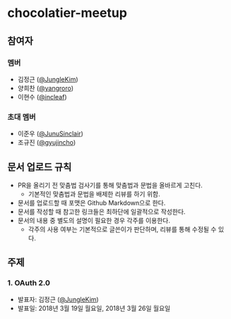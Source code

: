 # chocolatier-meetup

## 참여자

### 멤버

- 김정근 ([@JungleKim](https://github.com/JungleKim))
- 양희찬 ([@yangroro](https://github.com/yangroro))
- 이현수 ([@incleaf](https://github.com/incleaf))

### 초대 멤버

- 이준우 ([@JunuSinclair](https://github.com/JunuSinclair))
- 조규진 ([@gyujincho](https://github.com/gyujincho))

## 문서 업로드 규칙

- PR을 올리기 전 맞춤법 검사기를 통해 맞춤법과 문법을 올바르게 고친다.
    - 기본적인 맞춤법과 문법을 배제한 리뷰를 하기 위함.
- 문서를 업로드할 때 포맷은 Github Markdown으로 한다.
- 문서를 작성할 때 참고한 링크들은 최하단에 일괄적으로 작성한다.
- 문서의 내용 중 별도의 설명이 필요한 경우 각주를 이용한다.
    - 각주의 사용 여부는 기본적으로 글쓴이가 판단하며, 리뷰를 통해 수정될 수 있다.

## 주제

### 1. OAuth 2.0

- 발표자: 김정근 ([@JungleKim](https://github.com/JungleKim))
- 발표일: 2018년 3월 19일 월요일, 2018년 3월 26일 월요일
